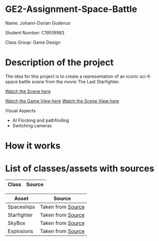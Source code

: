 # GE2-Assignment-Space-Battle

Name: Johann-Dorian Gudenus

Student Number: C19518983

Class Group: Game Design

# Description of the project

The idea for this project is to create a representation of an iconic sci-fi space battle scene from the movie The Last Starfighter.

[Watch the Scene here](https://www.youtube.com/watch?v=0YXobQ9Gi10)

[Watch the Game View here](https://youtu.be/s2zSrLDZk7c)
[Watch the Scene View here](https://youtu.be/yGi91oJxwf0)


Visual Aspects

- AI Flocking and pathfinding
- Switching cameras

# How it works


# List of classes/assets with sources

| Class | Source |
|-----------|-----------|



| Asset | Source |
|-----------|-----------|
| Spaceships | Taken from [Source](https://assetstore.unity.com/packages/3d/vehicles/space/star-sparrow-modular-spaceship-73167) |
| Starfighter | Taken from [Source](https://assetstore.unity.com/packages/3d/vehicles/space/free-sf-fighter-11711) |
| SkyBox | Taken from [Source](https://tools.wwwtyro.net/space-3d/index.html) |
| Explosions| Taken from [Source](https://assetstore.unity.com/packages/vfx/particles/fire-explosions/fx-explosion-pack-30102) |
